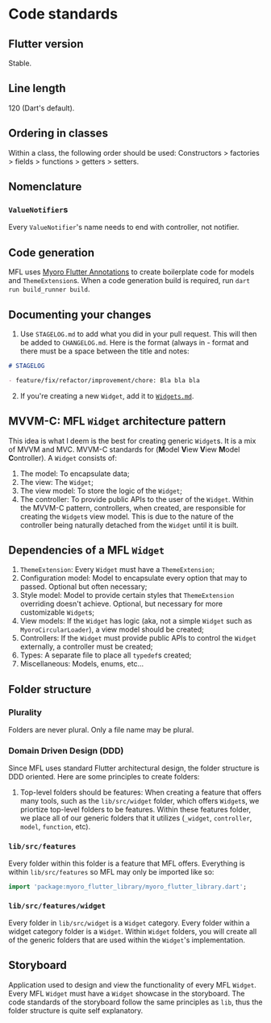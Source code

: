 # Code standards

## Flutter version

Stable.

## Line length

120 (Dart's default).

## Ordering in classes

Within a class, the following order should be used: Constructors > factories > fields > functions > getters > setters.

## Nomenclature

### `ValueNotifier`s

Every `ValueNotifier`'s name needs to end with controller, not notifier.

## Code generation

MFL uses [Myoro Flutter Annotations](https://github.com/antonkoetzler/myoro_flutter_annotations) to create boilerplate code for models and `ThemeExtension`s. When a code generation build is required, run `dart run build_runner build`.

## Documenting your changes

1. Use `STAGELOG.md` to add what you did in your pull request. This will then be added to `CHANGELOG.md`. Here is the format (always in - format and there must be a space between the title and notes:

```markdown
# STAGELOG

- feature/fix/refactor/improvement/chore: Bla bla bla
```

2. If you're creating a new `Widget`, add it to [`Widgets.md`](https://github.com/antonkoetzler/myoro_flutter_library/blob/main/doc/Widgets.md).

## MVVM-C: MFL `Widget` architecture pattern

This idea is what I deem is the best for creating generic `Widget`s. It is a mix of MVVM and MVC. MVVM-C standards for (**M**odel **V**iew **V**iew **M**odel **C**ontroller). A `Widget` consists of:

1. The model: To encapsulate data;
1. The view: The `Widget`;
1. The view model: To store the logic of the `Widget`;
1. The controller: To provide public APIs to the user of the `Widget`. Within the MVVM-C pattern, controllers, when created, are responsible for creating the `Widget`s view model. This is due to the nature of the controller being naturally detached from the `Widget` until it is built.

## Dependencies of a MFL `Widget`

1. `ThemeExtension`: Every `Widget` must have a `ThemeExtension`;
1. Configuration model: Model to encapsulate every option that may to passed. Optional but often necessary;
1. Style model: Model to provide certain styles that `ThemeExtension` overriding doesn't achieve. Optional, but necessary for more customizable `Widget`s;
1. View models: If the `Widget` has logic (aka, not a simple `Widget` such as `MyoroCircularLoader`), a view model should be created;
1. Controllers: If the `Widget` must provide public APIs to control the `Widget` externally, a controller must be created;
1. Types: A separate file to place all `typedef`s created;
1. Miscellaneous: Models, enums, etc...

## Folder structure

### Plurality

Folders are never plural. Only a file name may be plural.

### Domain Driven Design (DDD)

Since MFL uses standard Flutter architectural design, the folder structure is DDD oriented. Here are some principles to create folders:

1. Top-level folders should be features: When creating a feature that offers many tools, such as the `lib/src/widget` folder, which offers `Widget`s, we priortize top-level folders to be features. Within these features folder, we place all of our generic folders that it utilizes (`_widget`, `controller`, `model`, `function`, etc).

### `lib/src/features`

Every folder within this folder is a feature that MFL offers. Everything is within `lib/src/features` so MFL may only be imported like so:

```dart
import 'package:myoro_flutter_library/myoro_flutter_library.dart';
```

### `lib/src/features/widget`

Every folder in `lib/src/widget` is a `Widget` category. Every folder within a widget category folder is a `Widget`. Within `Widget` folders, you will create all of the generic folders that are used within the `Widget`'s implementation.

## Storyboard

Application used to design and view the functionality of every MFL `Widget`. Every MFL `Widget` must have a `Widget` showcase in the storyboard. The code standards of the storyboard follow the same principles as `lib`, thus the folder structure is quite self explanatory.
